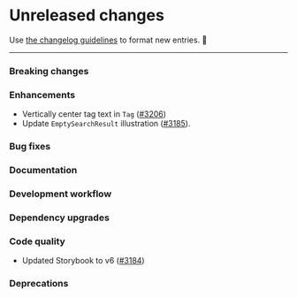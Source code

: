 # Unreleased changes

Use [the changelog guidelines](https://git.io/polaris-changelog-guidelines) to format new entries. 💜

---

### Breaking changes

### Enhancements

- Vertically center tag text in `Tag` ([#3206](https://github.com/Shopify/polaris-react/pull/3206))
- Update `EmptySearchResult` illustration ([#3185](https://github.com/Shopify/polaris-react/pull/3185)).

### Bug fixes

### Documentation

### Development workflow

### Dependency upgrades

### Code quality

- Updated Storybook to v6 ([#3184](https://github.com/Shopify/polaris-react/pull/3184))

### Deprecations

